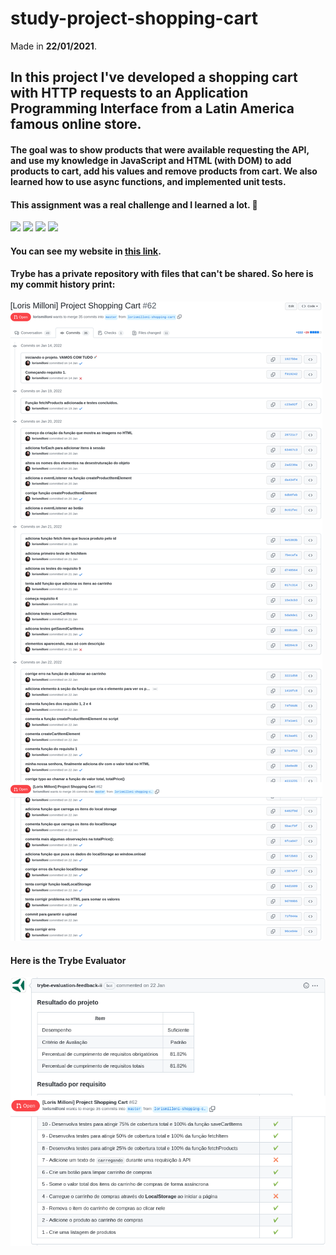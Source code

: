 # study-project-shopping-cart
Made in **22/01/2021**.

## In this project I've developed a shopping cart with HTTP requests to an Application Programming Interface from a Latin America famous online store.
#### The goal was to show products that were available requesting the API, and use my knowledge in JavaScript and HTML (with DOM) to add products to cart, add his values and remove products from cart. We also learned how to use async functions, and implemented unit tests.
#### This assignment was a real challenge and I learned a lot. :muscle:
<img src='https://cdn.jsdelivr.net/gh/devicons/devicon/icons/html5/html5-plain.svg' width='40'/> <img src='https://cdn.jsdelivr.net/gh/devicons/devicon/icons/css3/css3-plain.svg' width='40'/>
<img src='https://cdn.jsdelivr.net/gh/devicons/devicon/icons/javascript/javascript-original.svg' width='40'/>
<img src='https://cdn.jsdelivr.net/gh/devicons/devicon/icons/jest/jest-plain.svg' width='40'/>
#### You can see my website in [this link](https://lorismilloni.github.io/study-project-shopping-cart/).

#### Trybe has a private repository with files that can't be shared. So here is my commit history print:
<img src='images-readme/commit-history.png'>

#### Here is the Trybe Evaluator
<img src='images-readme/evaluator.png'>
